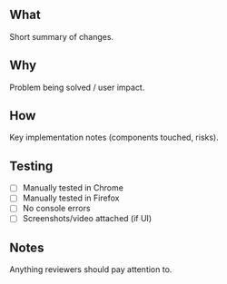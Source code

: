 ## What
Short summary of changes.

## Why
Problem being solved / user impact.

## How
Key implementation notes (components touched, risks).

## Testing
- [ ] Manually tested in Chrome
- [ ] Manually tested in Firefox
- [ ] No console errors
- [ ] Screenshots/video attached (if UI)

## Notes
Anything reviewers should pay attention to.
